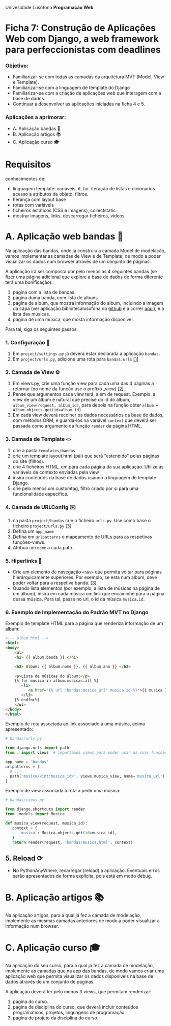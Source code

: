 Univesidade Lusófona
**Programação Web**

# Ficha 7: Construção de Aplicações Web com Django, a web framework para perfeccionistas com deadlines

### Objetivo:
* Familiarizar-se com todas  as camadas da arquitetura MVT (Model, View e Template).
* Familiarizar-se com a linguagem de template do Django
* Familiarizar-se com a criação de aplicações web que interagem com a base de dados.
* Continuar a desenvolver as aplicações iniciadas na ficha 4 e 5.

### Aplicações a aprimorar:
* A. Aplicação bandas 🎸
* B. Aplicação artigos 📚
* C. Aplicação curso 🎓


# Requisitos
conhecimentos de:
* linguagem template: variáveis, if, for. iteração de listas e dicionarios. acesso a atributos de objeto. filtros.
* herança com layout base
* rotas com variáveis
* ficheiros estáticos (CSS e imagens), collectstatic
* mostrar imagens, links, descarregar ficheiros, vídeos


# A. Aplicação web bandas 🎸
Na aplicação das bandas, onde já construiu a camada Model de modelação, vamos implementar as camadas de View e de Template, de modo a poder visualizar os dados num browser através de um conjunto de páginas. 

A aplicação irá ser composta por pelo menos as 4 seguintes bandas (se fizer uma página adicional que explore a base de dados de forma diferente terá uma bonificação):
1. página com a lista de bandas.
2. página duma banda, com lista de albuns.
3. página de album, que mostra informação do album, incluindo a imagem da capa (ver aplicação bibliotecalusofona no [github](https://github.com/ULHT-PW/bibliotecalusofona/blob/4a6800349d89af51cf9c4365d1f9f2f58d581820/biblioteca/templates/biblioteca/autor.html#L5) e a correr [aqui](https://bibliotecalusofona.pythonanywhere.com/autor/53/)), e a lista das músicas.
4. página de uma música, que mosta informação disponível.

Para tal, siga os seguintes passos.

### 1. Configuração 🔧

1. Em `project/settings.py` já deverá estar declarada a aplicação `bandas`. 
2. Em `project/urls.py`, adicione uma rota para `bandas.urls` [[1]](https://github.com/ULHT-PW/pw-24-06-ficha-MVT/blob/main/README.md#5-urlspy-%EF%B8%8F)

### 2. Camada de View ⚙️

1. Em views.py, crie uma função view para cada uma das 4 páginas a retornar (no nome da função use o prefixo _view) [[2]](https://github.com/ULHT-PW/pw-24-06-ficha-MVT/blob/main/README.md#4-camada-de-view-implementada-por-viewspy-%EF%B8%8F).
2. Pense que argumentos cada view terá, além de request. Exemplo: a view de um álbum é natural que precise do id do álbum, `album_view(request, album_id)`, para depois na função obter `album = Album.objects.get(id=album_id)` 
5. Em cada view deverá recolher os dados necessários da base de dados, com métodos ORM, e guardá-los na variável `context` que deverá ser passada como argumento da função `render` da página HTML.

### 3. Camada de Template `<>` 

1. crie a pasta `templates/bandas`
2. crie um template layout.html (pai) que será "estendido" pelas páginas do site (filhos).
3. crie 4 ficheiros HTML, um para cada página da sua aplicação. Utilize as variáveis de contexto enviadas pela view
4. insira conteúdos da base de dados usando a linguagem de template Django.
5. crie pelo menos um customtag, filtro criado por si para uma funcionalidade específica.

### 4. Camada de URLConfig ✉️ 

1. na pasta `project/bandas` crie o ficheiro `urls.py`. Use como base o ficheiro `project/urls.py` [[3]](https://github.com/ULHT-PW/pw-24-06-ficha-MVT/blob/main/README.md#5-urlspy-%EF%B8%8F)
1. Defina um `app_name`
1. Defina em `urlpatterns` o mapeamento de URLs para as respetivas funções-views.
1. Atribua um `name` a cada path.

### 5. Hiperlinks 🔗 

* Crie um elemento de navegação `<nav>` que permita voltar para páginas hierárquicamente superiores. Por exemplo, se esta num album, deve poder voltar para a respetiva banda. [[3]](https://github.com/ULHT-PW/pw-24-06-ficha-MVT/blob/main/README.md#6-hiperlinks-)
* Quando lista elementos (por exemplo, a lista de músicas na página de um álbum), insira em cada música um link que encaminhe para a página dessa música. Para tal, passe no url, o id da música `musica.id`.

### 6. Exemplo de Implementação do Padrão MVT no Django

Exemplo de template HTML para a página que renderiza informação de um album:
```html
<!-- album.html -->
<html>
<body>
    <ul>
    <h1> {{ album.banda }} </h1>

    <h3> Album: {{ album.nome }}, {{ album.ano }} </h3>
    
    <p>Lista de músicas do álbum:</p>
    {% for musica in album.musicas.all %}
       <li>
          <a href="{% url 'bandas:musica_url' musica.id %}">{{ musica }}</a>    
       </li>
    {% endfor%}
    </ul>
</body>
</html>
```

Exemplo de rota associada ao link associado a uma música, acima apresentado:
```python
# bandas/urls.py

from django.urls import path
from . import views  # importamos views para poder usar as suas funções

app_name = 'bandas'
urlpatterns = [
  # ...
  path('musica/<int:musica_id>', views.musica_view, name='musica_url')
]
```

Exemplo de view associada à rota a pedir uma música:
```python
# bandas/views.py

from django.shortcuts import render
from .models import Musica

def musica_view(request, musica_id):
   context = {
      'musica': Musica.objects.get(id=musica_id),
   }
   return render(request, 'bandas/musica.html', context)
```

## 5. Reload ⟳ 

*  No PythonAnyWhere, recarregar (reload) a aplicação. Eventuais erros serão apresentados de forma explícita, pois está em modo debug.

# B. Aplicação artigos 📚
Na aplicação artigos, para a qual já fez a camada de modelação, implemente as mesmas camadas anteriores de modo a poder visualizar a informação num browser.

# C. Aplicação curso 🎓
Na aplicação do seu curso, para a qual já fez a camada de modelação, implemente as camadas que na app das bandas, de modo vamos criar uma aplicação web que permita visualizar os dados disponiveis na base de dados através de um conjunto de paginas. 

A aplicação deverá ter pelo menos 3 views, que permitam renderizar:
1. página do curso.
1. página de disciplina do curso, que deverá incluir conteúdos programáticos, projetos, linguagens de programação.
1. página de projeto da disciplina do curso.
